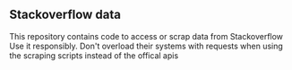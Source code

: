 ## Stackoverflow data
This repository contains code to access or scrap data from Stackoverflow
Use it responsibly. Don't overload their systems with requests when using the scraping scripts instead of the offical apis
